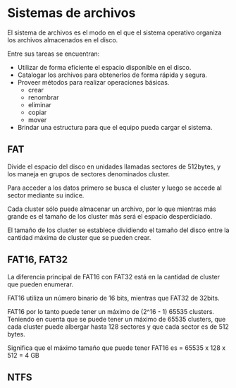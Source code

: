 # Sistemas de archivos

El sistema de archivos es el modo en el que el sistema operativo organiza los archivos almacenados en el disco.

Entre sus tareas se encuentran:

- Utilizar de forma eficiente el espacio disponible en el disco.
- Catalogar los archivos para obtenerlos de forma rápida y segura.
- Proveer métodos para realizar operaciones básicas.
  - crear
  - renombrar
  - eliminar
  - copiar
  - mover
- Brindar una estructura para que el equipo pueda cargar el sistema.

## FAT

Divide el espacio del disco en unidades llamadas sectores de 512bytes, y los maneja en grupos de sectores denominados cluster.

Para acceder a los datos primero se busca el cluster y luego se accede al sector mediante su indice.

Cada cluster sólo puede almacenar un archivo, por lo que mientras más grande es el tamaño de los cluster más será el espacio desperdiciado.

El tamaño de los cluster se establece dividiendo el tamaño del disco entre la cantidad máxima de cluster que se pueden crear.

## FAT16, FAT32

La diferencia principal de FAT16 con FAT32 está en la cantidad de cluster que pueden enumerar.

FAT16 utiliza un número binario de 16 bits, mientras que FAT32 de 32bits.

FAT16 por lo tanto puede tener un máximo de (2^16 - 1) 65535 clusters.
Teniendo en cuenta que se puede tener un máximo de 65535 clusters,
que cada cluster puede albergar hasta 128 sectores y que cada sector es de 512 bytes.

Significa que el máximo tamaño que puede tener FAT16 es = 65535 x 128 x 512 = 4 GB

## NTFS
